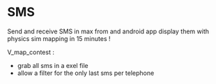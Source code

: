# SMS
Send and receive SMS in max from and android app
display them with physics sim
mapping in 15 minutes !

V_map_contest : 
- grab all sms in a exel file 
- allow a filter for the only last sms per telephone
